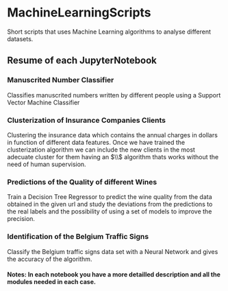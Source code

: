 # MachineLearningScripts
Short scripts that uses Machine Learning algorithms to analyse different datasets.

## Resume of each JupyterNotebook

### Manuscrited Number Classifier
Classifies manuscrited numbers written by different people using a Support Vector Machine Classifier

### Clusterization of Insurance Companies Clients
Clustering the insurance data which contains the annual charges in dollars in function of different data features.
Once we have trained the clusterization algorithm we can include the new clients in the most adecuate cluster for them having an $\\$
algorithm thats works without the need of human supervision.

### Predictions of the Quality of different Wines
Train a Decision Tree Regressor to predict the wine quality from the data obtained in the given url and study the deviations from the predictions to the real labels and the possibility of using a set of models to improve the precision.

### Identification of the Belgium Traffic Signs
Classify the Belgium traffic signs data set with a Neural Network and gives the accuracy of the algorithm.

#### Notes: In each notebook you have a more detailled description and all the modules needed in each case.
